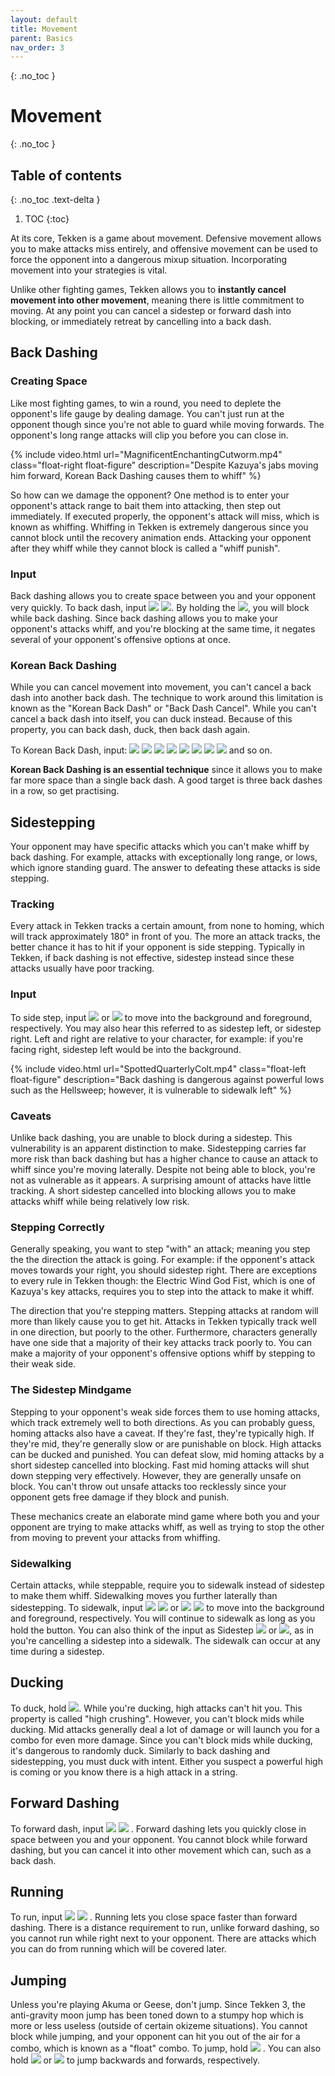 ```yaml
---
layout: default
title: Movement
parent: Basics
nav_order: 3
---
```


{: .no_toc }
# Movement

{: .no_toc }
## Table of contents
{: .no_toc .text-delta }

1. TOC
{:toc}

At its core, Tekken is a game about movement. Defensive movement allows you to
make attacks miss entirely, and offensive movement can be used to force the
opponent into a dangerous mixup situation. Incorporating movement into your
strategies is vital.

Unlike other fighting games, Tekken allows you to **instantly cancel movement
into other movement**, meaning there is little commitment to moving. At any point you
can cancel a sidestep or forward dash into blocking, or immediately retreat by
cancelling into a back dash.

## Back Dashing
### Creating Space
Like most fighting games, to win a round, you need to deplete the
opponent's life gauge by dealing damage. You can't just run at the opponent
though since you're not able to guard while moving forwards. The opponent's
long range attacks will clip you before you can close in.

{% include video.html url="MagnificentEnchantingCutworm.mp4" class="float-right float-figure"
description="Despite Kazuya's jabs moving him forward, Korean Back Dashing causes them to whiff" %}

So how can we damage the opponent? One method is to enter your opponent's attack range to bait them
into attacking, then step out immediately. If executed properly, the opponent's
attack will miss, which is known as whiffing. Whiffing in Tekken is extremely
dangerous since you cannot block until the recovery animation ends.
Attacking your opponent after they whiff while they cannot block is
called a "whiff punish".

### Input
Back dashing allows you to create space between you and your opponent very
quickly. To back dash, input <img class="icon" src="/assets/img/b.svg">
<img class="icon" src="/assets/img/bh.svg">.
By holding the <img class="icon" src="/assets/img/bh.svg">, you will block while back dashing.
Since back dashing allows you to make your opponent's attacks whiff, and you're
blocking at the same time, it negates several of your opponent's offensive
options at once.

### Korean Back Dashing
While you can cancel movement into movement, you can't cancel a back dash into
another back dash. The technique to work around this limitation is known as
the "Korean Back Dash" or "Back Dash Cancel".
While you can't cancel a back dash into itself, you can duck instead.
Because of this property, you can back dash, duck, then back dash
again.

To Korean Back Dash, input:
<img class="icon" src="/assets/img/b.svg">
<img class="icon" src="/assets/img/bh.svg">
<img class="icon" src="/assets/img/db.svg">
<img class="icon" src="/assets/img/then.svg">
<img class="icon" src="/assets/img/b.svg">
<img class="icon" src="/assets/img/bh.svg">
<img class="icon" src="/assets/img/db.svg">
<img class="icon" src="/assets/img/then.svg"> and so on.

**Korean Back Dashing is an essential technique** since it allows you to make far
more space than a single back dash. A good target is three back dashes in a row,
so get practising.

## Sidestepping
Your opponent may have specific attacks which you can't make whiff by back
dashing. For example, attacks with exceptionally long range, or lows,
which ignore standing guard. The answer to defeating these attacks is side
stepping.

### Tracking
Every attack in Tekken tracks a certain amount, from
none to homing, which will track approximately 180° in front of you.
The more an attack tracks, the better chance it has to hit if your opponent is side
stepping. Typically in Tekken, if back dashing is not effective,
sidestep instead since these attacks usually have poor tracking.

### Input
To side step, input
<img class="icon" src="/assets/img/u.svg">
or
<img class="icon" src="/assets/img/d.svg">
to move into the background and foreground, respectively.
You may also hear this referred to as sidestep left, or sidestep right.
Left and right are relative to your character, for example:
if you're facing right, sidestep left would be into the background.

{% include video.html url="SpottedQuarterlyColt.mp4" class="float-left float-figure"
description="Back dashing is dangerous against powerful lows such as the
Hellsweep; however, it is vulnerable to sidewalk left" %}

### Caveats
Unlike back dashing, you are unable to block during a sidestep.
This vulnerability is an apparent distinction to make. Sidestepping carries
far more risk than back dashing but has a higher chance to cause an attack
to whiff since you're moving laterally. Despite not being able to block,
you're not as vulnerable as it appears. A surprising amount of attacks have
little tracking. A short sidestep cancelled into blocking allows you to
make attacks whiff while being relatively low risk.

### Stepping Correctly
Generally speaking, you want to step "with" an attack; meaning you step the
the direction the attack is going.
For example: if the opponent's attack moves towards your right, you should sidestep right.
There are exceptions to every rule in Tekken though: the Electric Wind God Fist,
which is one of Kazuya's key attacks, requires you to step into the attack to make
it whiff.

The direction that you're stepping matters. Stepping attacks at random will more
than likely cause you to get hit. Attacks in Tekken typically track well in one
direction, but poorly to the other. Furthermore, characters generally have one
side that a majority of their key attacks track poorly to. You can make
a majority of your opponent's offensive options whiff by stepping to their weak
side.

### The Sidestep Mindgame
Stepping to your opponent's weak side forces them to use homing attacks, which track
extremely well to both directions.
As you can probably guess, homing attacks also have a caveat. If they're fast,
they're typically high. If they're mid, they're generally slow or are punishable on block.
High attacks can be ducked and punished. You can defeat slow, mid homing attacks by
a short sidestep cancelled into blocking. Fast mid homing
attacks will shut down stepping very effectively. However, they are generally
unsafe on block. You can't throw out unsafe attacks too recklessly since your
opponent gets free damage if they block and punish.

These mechanics create an elaborate mind game where both you and your opponent
are trying to make attacks whiff, as well as trying to stop the other from
moving to prevent your attacks from whiffing.

### Sidewalking
Certain attacks, while steppable, require you to sidewalk instead of sidestep to
make them whiff. Sidewalking moves you further laterally than sidestepping.
To sidewalk, input
<img class="icon" src="/assets/img/u.svg">
<img class="icon" src="/assets/img/uh.svg">
or
<img class="icon" src="/assets/img/d.svg">
<img class="icon" src="/assets/img/dh.svg">
to move into the background and foreground, respectively. You will continue to
sidewalk as long as you hold the button. You can also think of the input as
Sidestep
<img class="icon" src="/assets/img/uh.svg"> or
<img class="icon" src="/assets/img/dh.svg">, as in you're cancelling a sidestep
into a sidewalk. The sidewalk can occur at any time during a sidestep.

## Ducking
To duck, hold <img class="icon" src="/assets/img/dh.svg">. While you're
ducking, high attacks can't hit you. This property is called "high crushing".
However, you can't block mids while ducking.
Mid attacks generally deal a lot of damage or will launch you for a combo for
even more damage. Since you can't block mids while ducking, it's dangerous to
randomly duck. Similarly to back dashing and sidestepping, you must duck with intent.
Either you suspect a powerful high is coming or you know there is a high attack
in a string.

## Forward Dashing
To forward dash, input
<img class="icon" src="/assets/img/f.svg">
<img class="icon" src="/assets/img/f.svg">
. Forward dashing lets you quickly close in space between you and your opponent.
You cannot block while forward dashing, but you can cancel it into other
movement which can, such as a back dash.

## Running
To run, input
<img class="icon" src="/assets/img/f.svg">
<img class="icon" src="/assets/img/fh.svg">
. Running lets you close space faster than forward dashing.
There is a distance requirement to run, unlike forward dashing, so you cannot
run while right next to your opponent. There are attacks which you can do from
running which will be covered later.

## Jumping
Unless you're playing Akuma or Geese, don't jump. Since Tekken 3, the
anti-gravity moon jump has been toned down to a stumpy hop which is more or less
useless (outside of certain okizeme situations).
You cannot block while jumping, and your opponent can hit you out of
the air for a combo, which is known as a "float" combo. To jump, hold
<img class="icon" src="/assets/img/uh.svg">
. You can also hold
<img class="icon" src="/assets/img/ubh.svg">
or
<img class="icon" src="/assets/img/ufh.svg">
to jump backwards and forwards, respectively.
